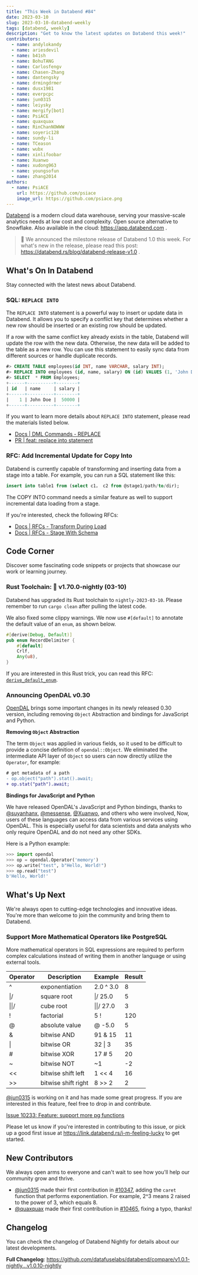 ```yaml
---
title: "This Week in Databend #84"
date: 2023-03-10
slug: 2023-03-10-databend-weekly
tags: [databend, weekly]
description: "Get to know the latest updates on Databend this week!"
contributors:
  - name: andylokandy
  - name: ariesdevil
  - name: b41sh
  - name: BohuTANG
  - name: Carlosfengv
  - name: Chasen-Zhang
  - name: dantengsky
  - name: drmingdrmer
  - name: dusx1981
  - name: everpcpc
  - name: jun0315
  - name: leiysky
  - name: mergify[bot]
  - name: PsiACE
  - name: quaxquax
  - name: RinChanNOWWW
  - name: soyeric128
  - name: sundy-li
  - name: TCeason
  - name: wubx
  - name: xinlifoobar
  - name: Xuanwo
  - name: xudong963
  - name: youngsofun
  - name: zhang2014
authors:
  - name: PsiACE
    url: https://github.com/psiace
    image_url: https://github.com/psiace.png
---
```


[Databend](https://github.com/datafuselabs/databend) is a modern cloud data warehouse, serving your massive-scale analytics needs at low cost and complexity. Open source alternative to Snowflake. Also available in the cloud: <https://app.databend.com> .

> :loudspeaker: We announced the milestone release of Databend 1.0 this week. For what's new in the release, please read this post: <https://databend.rs/blog/databend-release-v1.0> .

## What's On In Databend

Stay connected with the latest news about Databend.

### SQL: `REPLACE INTO`

The `REPLACE INTO` statement is a powerful way to insert or update data in Databend. It allows you to specify a conflict key that determines whether a new row should be inserted or an existing row should be updated.

If a row with the same conflict key already exists in the table, Databend will update the row with the new data. Otherwise, the new data will be added to the table as a new row. You can use this statement to easily sync data from different sources or handle duplicate records.

```sql
#> CREATE TABLE employees(id INT, name VARCHAR, salary INT);
#> REPLACE INTO employees (id, name, salary) ON (id) VALUES (1, 'John Doe', 50000);
#> SELECT  * FROM Employees;
+------+----------+--------+
| id   | name     | salary |
+------+----------+--------+
|    1 | John Doe |  50000 |
+------+----------+--------+
```

If you want to learn more details about `REPLACE INTO` statement, please read the materials listed below.

- [Docs | DML Commands - REPLACE](https://databend.rs/doc/sql-commands/dml/dml-replace)
- [PR | feat: replace into statement](https://github.com/datafuselabs/databend/pull/10191)

### RFC: Add Incremental Update for Copy Into

Databend is currently capable of transforming and inserting data from a stage into a table. For example, you can run a SQL statement like this:

```sql
insert into table1 from (select c1， c2 from @stage1/path/to/dir);
```

The COPY INTO command needs a similar feature as well to support incremental data loading from a stage.

If you're interested, check the following RFCs:

- [Docs | RFCs - Transform During Load](https://databend.rs/doc/contributing/rfcs/transform-during-load)
- [Docs | RFCs - Stage With Schema](https://databend.rs/doc/contributing/rfcs/stage-with-schema)

## Code Corner

Discover some fascinating code snippets or projects that showcase our work or learning journey.

### Rust Toolchain: 🦀 v1.70.0-nightly (03-10)

Databend has upgraded its Rust toolchain to `nightly-2023-03-10`. Please remember to run `cargo clean` after pulling the latest code.

We also fixed some clippy warnings. We now use `#[default]` to annotate the default value of an `enum`, as shown below.

```rust
#[derive(Debug, Default)]
pub enum RecordDelimiter {
    #[default]
    Crlf,
    Any(u8),
}
```

If you are interested in this Rust trick, you can read this RFC: [`derive_default_enum`](https://rust-lang.github.io/rfcs/3107-derive-default-enum.html).

### Announcing OpenDAL v0.30

[OpenDAL](https://github.com/datafuselabs/opendal) brings some important changes in its newly released 0.30 version, including removing `Object` Abstraction and bindings for JavaScript and Python.

**Removing `Object` Abstraction**

The term `Object` was applied in various fields, so it used to be difficult to provide a concise definition of `opendal::Object`. We eliminated the intermediate API layer of `Object` so users can now directly utilize the `Operator`, for example:

```diff
# get metadata of a path
- op.object("path").stat().await;
+ op.stat("path").await;
```

**Bindings for JavaScript and Python**

We have released OpenDAL's JavaScript and Python bindings, thanks to [@suyanhanx](https://github.com/suyanhanx), [@messense](https://github.com/messense), [@Xuanwo](https://github.com/Xuanwo), and others who were involved, Now, users of these languages can access data from various services using OpenDAL. This is especially useful for data scientists and data analysts who only require OpenDAL and do not need any other SDKs.

Here is a Python example:

```python
>>> import opendal
>>> op = opendal.Operator('memory')
>>> op.write("test", b"Hello, World!")
>>> op.read("test")
b'Hello, World!'
```

## What's Up Next

We're always open to cutting-edge technologies and innovative ideas. You're more than welcome to join the community and bring them to Databend.

### Support More Mathematical Operators like PostgreSQL

More mathematical operators in SQL expressions are required to perform complex calculations instead of writing them in another language or using external tools.

| Operator | Description         | Example    | Result |
| -------- | ------------------- | ---------- | ------ |
| ^        | exponentiation      | 2.0 ^ 3.0  | 8      |
| \|/      | square root         | \|/ 25.0   | 5      |
| \|\|/    | cube root           | \|\|/ 27.0 | 3      |
| !        | factorial           | 5 !        | 120    |
| @        | absolute value      | @ -5.0     | 5      |
| &        | bitwise AND         | 91 & 15    | 11     |
| \|       | bitwise OR          | 32 \| 3    | 35     |
| #        | bitwise XOR         | 17 # 5     | 20     |
| ~        | bitwise NOT         | ~1         | -2     |
| <<       | bitwise shift left  | 1 << 4     | 16     |
| >>       | bitwise shift right | 8 >> 2     | 2      |

[@jun0315](https://github.com/jun0315) is working on it and has made some great progress. If you are interested in this feature, feel free to drop in and contribute.

[Issue 10233: Feature: support more pg functions](https://github.com/datafuselabs/databend/issues/10233)

Please let us know if you're interested in contributing to this issue, or pick up a good first issue at <https://link.databend.rs/i-m-feeling-lucky> to get started.

## New Contributors

We always open arms to everyone and can't wait to see how you'll help our community grow and thrive.

- [@jun0315](https://github.com/jun0315) made their first contribution in [#10347](https://github.com/datafuselabs/databend/pull/10347), adding the `caret` function that performs exponentiation. For example, 2^3 means 2 raised to the power of 3, which equals 8.
- [@quaxquax](https://github.com/quaxquax) made their first contribution in [#10465](https://github.com/datafuselabs/databend/pull/10465), fixing a typo, thanks!

## Changelog

You can check the changelog of Databend Nightly for details about our latest developments.

**Full Changelog**: <https://github.com/datafuselabs/databend/compare/v1.0.1-nightly...v1.0.10-nightly>
